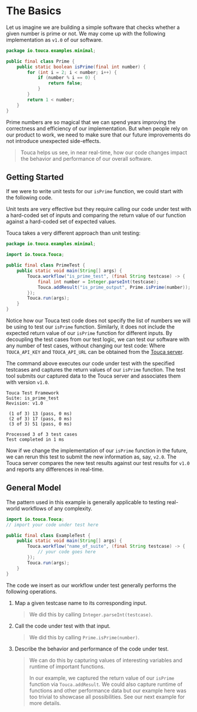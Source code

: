 # The Basics

Let us imagine we are building a simple software that checks whether
a given number is prime or not. We may come up with the following
implementation as `v1.0` of our software.

```java
package io.touca.examples.minimal;

public final class Prime {
    public static boolean isPrime(final int number) {
        for (int i = 2; i < number; i++) {
            if (number % i == 0) {
                return false;
            }
        }
        return 1 < number;
    }
}
```

Prime numbers are so magical that we can spend years improving
the correctness and efficiency of our implementation. But when people
rely on our product to work, we need to make sure that our future
improvements do not introduce unexpected side-effects.

> Touca helps us see, in near real-time, how our code changes impact
> the behavior and performance of our overall software.

## Getting Started

If we were to write unit tests for our `isPrime` function, we could
start with the following code.

Unit tests are very effective but they require calling our code under
test with a hard-coded set of inputs and comparing the return value of
our function against a hard-coded set of expected values.

Touca takes a very different approach than unit testing:

```java
package io.touca.examples.minimal;

import io.touca.Touca;

public final class PrimeTest {
    public static void main(String[] args) {
        Touca.workflow("is_prime_test", (final String testcase) -> {
            final int number = Integer.parseInt(testcase);
            Touca.addResult("is_prime_output", Prime.isPrime(number));
        });
        Touca.run(args);
    }
}
```

Notice how our Touca test code does not specify the list of numbers we
will be using to test our `isPrime` function. Similarly, it does not
include the expected return value of our `isPrime` function for different
inputs. By decoupling the test cases from our test logic, we can test
our software with any number of test cases, without changing our test code:
Where `TOUCA_API_KEY` and `TOUCA_API_URL` can be obtained from the [Touca
server](https://app.touca.io).

The command above executes our code under test with the specified testcases
and captures the return values of our `isPrime` function.
The test tool submits our captured data to the Touca server and associates
them with version `v1.0`.

```text
Touca Test Framework
Suite: is_prime_test
Revision: v1.0

 (1 of 3) 13 (pass, 0 ms)
 (2 of 3) 17 (pass, 0 ms)
 (3 of 3) 51 (pass, 0 ms)

Processed 3 of 3 test cases
Test completed in 1 ms
```

Now if we change the implementation of our `isPrime` function in the future,
we can rerun this test to submit the new information as, say, `v2.0`.
The Touca server compares the new test results against our test results for
`v1.0` and reports any differences in real-time.

## General Model

The pattern used in this example is generally applicable to testing
real-world workflows of any complexity.

```java
import io.touca.Touca;
// import your code under test here

public final class ExampleTest {
    public static void main(String[] args) {
        Touca.workflow("name_of_suite", (final String testcase) -> {
            // your code goes here
        });
        Touca.run(args);
    }
}
```

The code we insert as our workflow under test generally performs
the following operations.

1.  Map a given testcase name to its corresponding input.

    > We did this by calling `Integer.parseInt(testcase)`.

2.  Call the code under test with that input.

    > We did this by calling `Prime.isPrime(number)`.

3.  Describe the behavior and performance of the code under test.

    > We can do this by capturing values of interesting variables
    > and runtime of important functions.
    >
    > In our example, we captured the return value of our `isPrime`
    > function via `Touca.addResult`. We could also capture runtime
    > of functions and other performance data but our example here
    > was too trivial to showcase all possibilities. See our next
    > example for more details.
